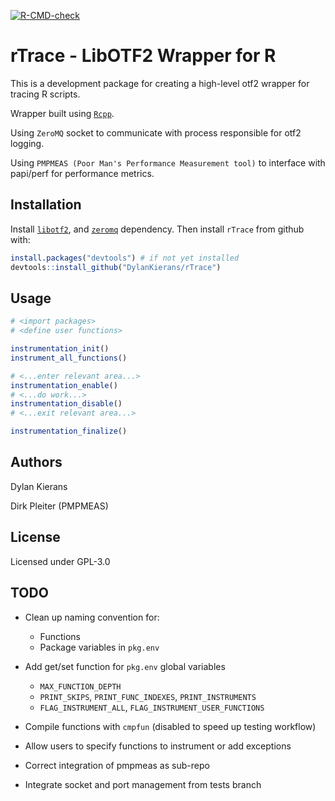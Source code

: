   <!-- badges: start -->
[![R-CMD-check](https://github.com/DylanKierans/rTrace/actions/workflows/R-CMD-check.yaml/badge.svg)](https://github.com/DylanKierans/rTrace/actions/workflows/R-CMD-check.yaml)
  <!-- badges: end -->

# rTrace - LibOTF2 Wrapper for R

This is a development package for creating a high-level otf2 wrapper for tracing R scripts.

Wrapper built using [`Rcpp`](https://cran.r-project.org/web/packages/Rcpp/index.html).

Using `ZeroMQ` socket to communicate with process responsible for otf2 logging.

Using `PMPMEAS (Poor Man's Performance Measurement tool)` to interface with papi/perf for performance metrics.


## Installation

Install [`libotf2`](https://www.vi-hps.org/projects/score-p/), and [`zeromq`](https://github.com/zeromq) dependency. Then install `rTrace` from github with:

```R
install.packages("devtools") # if not yet installed
devtools::install_github("DylanKierans/rTrace")
```

## Usage

```R
# <import packages>
# <define user functions>

instrumentation_init()
instrument_all_functions()

# <...enter relevant area...>
instrumentation_enable()
# <...do work...>
instrumentation_disable()
# <...exit relevant area...>

instrumentation_finalize()
```

## Authors 

Dylan Kierans

Dirk Pleiter (PMPMEAS)

## License 

Licensed under GPL-3.0

## TODO

* Clean up naming convention for:
    * Functions
    * Package variables in `pkg.env`

* Add get/set function for `pkg.env` global variables
    * `MAX_FUNCTION_DEPTH`
    * `PRINT_SKIPS`, `PRINT_FUNC_INDEXES`, `PRINT_INSTRUMENTS`
    * `FLAG_INSTRUMENT_ALL`, `FLAG_INSTRUMENT_USER_FUNCTIONS`

* Compile functions with `cmpfun` (disabled to speed up testing workflow)

* Allow users to specify functions to instrument or add exceptions

* Correct integration of pmpmeas as sub-repo

* Integrate socket and port management from tests branch

